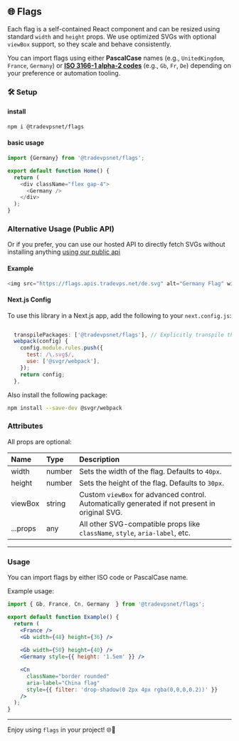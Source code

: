 ## 🌐 Flags
Each flag is a self-contained React component and can be resized using standard `width` and `height` props.
We use optimized SVGs with optional `viewBox` support, so they scale and behave consistently.

You can import flags using either **PascalCase** names (e.g., `UnitedKingdom`, `France`, `Germany`) or **[ISO 3166-1 alpha-2 codes](https://en.wikipedia.org/wiki/ISO_3166-1_alpha-2)** (e.g., `Gb`, `Fr`, `De`) depending on your preference or automation tooling.


### 🛠️ Setup


#### install
```bash
npm i @tradevpsnet/flags
```
#### basic usage
```js
import {Germany} from '@tradevpsnet/flags';

export default function Home() {
  return (
    <div className="flex gap-4">
      <Germany />
    </div>
  );
}
````
### Alternative Usage (Public API)
Or if you prefer, you can use our hosted API to directly fetch SVGs without installing anything [using our public api](https://flags.apis.tradevps.net)

#### Example
````js
<img src="https://flags.apis.tradevps.net/de.svg" alt="Germany Flag" width="100" />
````


#### Next.js Config
To use this library in a Next.js app, add the following to your `next.config.js`:

```js

  transpilePackages: ['@tradevpsnet/flags'], // Explicitly transpile this package
  webpack(config) {
    config.module.rules.push({
      test: /\.svg$/,
      use: ['@svgr/webpack'],
    });
    return config;
  },
```

Also install the following package:

```bash
npm install --save-dev @svgr/webpack
```

### Attributes
All props are optional:


| Name     | Type | Description |
|:---------|:-----|:------------|
| width    | number | Sets the width of the flag. Defaults to `40px`. |
| height   | number | Sets the height of the flag. Defaults to `30px`. |
| viewBox  | string | Custom `viewBox` for advanced control. Automatically generated if not present in original SVG. |
| ...props | any | All other SVG-compatible props like `className`, `style`, `aria-label`, etc. |

---

### Usage

You can import flags by either ISO code or PascalCase name.

Example usage:

```jsx
import { Gb, France, Cn, Germany  } from '@tradevpsnet/flags';

export default function Example() {
  return (
    <France />
    <Gb width={48} height={36} />
    
    <Gb width={50} height={40} />
    <Germany style={{ height: '1.5em' }} />

    <Cn 
      className="border rounded"
      aria-label="China flag"
      style={{ filter: 'drop-shadow(0 2px 4px rgba(0,0,0,0.2))' }}
    />
  );
}
```

---

Enjoy using `flags` in your project! 🌐🌟


